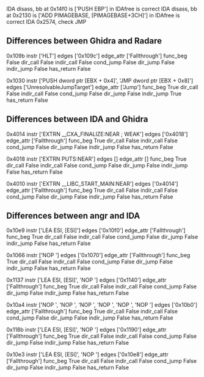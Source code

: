IDA disass, bb at 0x14f0 is ['PUSH    EBP'] in IDAfree is correct
IDA disass, bb at 0x2130 is ['ADD     PIMAGEBASE, [PIMAGEBASE+3CH]'] in IDAfree is correct
IDA 0x2574, check JMP 

## Differences between Ghidra and Radare

0x109b
instr ['HLT']
edges ['0x109c']
edge_attr ['Fallthrough']
func_beg False
dir_call False
indir_call False
cond_jump False
dir_jump False
indir_jump False
has_return False


0x1030
instr ['PUSH dword ptr [EBX + 0x4]', 'JMP dword ptr [EBX + 0x8]']
edges ['UnresolvableJumpTarget']
edge_attr ['Jump']
func_beg True
dir_call False
indir_call False
cond_jump False
dir_jump False
indir_jump True
has_return False


## Differences between IDA and Ghidra

0x4014
instr ['EXTRN __CXA_FINALIZE:NEAR ; WEAK']
edges ['0x4018']
edge_attr ['Fallthrough']
func_beg True
dir_call False
indir_call False
cond_jump False
dir_jump False
indir_jump False
has_return False


0x4018
instr ['EXTRN PUTS:NEAR']
edges []
edge_attr []
func_beg True
dir_call False
indir_call False
cond_jump False
dir_jump False
indir_jump False
has_return False


0x4010
instr ['EXTRN __LIBC_START_MAIN:NEAR']
edges ['0x4014']
edge_attr ['Fallthrough']
func_beg True
dir_call False
indir_call False
cond_jump False
dir_jump False
indir_jump False
has_return False


## Differences between angr and IDA

0x10e9
instr ['LEA ESI, [ESI]']
edges ['0x10f0']
edge_attr ['Fallthrough']
func_beg True
dir_call False
indir_call False
cond_jump False
dir_jump False
indir_jump False
has_return False


0x1066
instr ['NOP ']
edges ['0x1070']
edge_attr ['Fallthrough']
func_beg True
dir_call False
indir_call False
cond_jump False
dir_jump False
indir_jump False
has_return False


0x1137
instr ['LEA ESI, [ESI]', 'NOP ']
edges ['0x1140']
edge_attr ['Fallthrough']
func_beg True
dir_call False
indir_call False
cond_jump False
dir_jump False
indir_jump False
has_return False


0x10a4
instr ['NOP ', 'NOP ', 'NOP ', 'NOP ', 'NOP ', 'NOP ']
edges ['0x10b0']
edge_attr ['Fallthrough']
func_beg True
dir_call False
indir_call False
cond_jump False
dir_jump False
indir_jump False
has_return False


0x118b
instr ['LEA ESI, [ESI]', 'NOP ']
edges ['0x1190']
edge_attr ['Fallthrough']
func_beg True
dir_call False
indir_call False
cond_jump False
dir_jump False
indir_jump False
has_return False


0x10e3
instr ['LEA ESI, [ESI]', 'NOP ']
edges ['0x10e8']
edge_attr ['Fallthrough']
func_beg True
dir_call False
indir_call False
cond_jump False
dir_jump False
indir_jump False
has_return False
